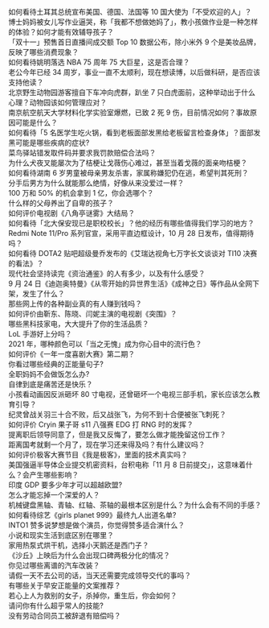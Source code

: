 如何看待土耳其总统宣布美国、德国、法国等 10 国大使为「不受欢迎的人」？  
博士妈妈被女儿写作业逼哭，称「我都不想做她妈了」，教小孩做作业是一种怎样的体验？如何才能有效辅导孩子？  
「双十一」预售首日直播间成交额 Top 10 数据公布，除小米外 9 个是美妆品牌，反映了哪些消费现象？  
如何看待姚明落选 NBA 75 周年 75 大巨星，这是否合理？  
老公今年已经 34 周岁，事业一直不太顺利，现在想读博，以后做科研，是否应该支持他读？  
北京野生动物园游客擅自下车冲向虎群，趴坐 7 只白虎面前，这种举动出于什么心理？动物园该如何管理应对？  
南京航空航天大学材料化学实验室爆燃，已致 2 死 9 伤，目前情况如何？事故原因可能是什么？  
如何看待「5 名医学生吃火锅，看到老板面部发黑给老板留言检查身体」？面部发黑可能是哪些疾病的症状?  
菜鸟驿站错发取件码并要求我罚款赔偿合法吗？  
为什么犬夜叉能屡次为了桔梗让戈薇伤心难过，甚至当着戈薇的面亲吻桔梗？  
如何看待湖南 6 岁男童被母亲男友杀害，家属称嫌犯仍在逃，希望判其死刑？  
分手后男方为什么就能那么绝情，好像从来没爱过一样？  
100 万和 50% 的机会拿到 1 亿，你会选哪个？  
什么样的父母养出了自卑的孩子？  
如何评价电视剧《八角亭谜雾》大结局？  
如何看待「北大保安现已是职校校长」？他的经历有哪些值得我们学习的地方？  
Redmi Note 11/Pro 系列官宣，采用平直边框设计，10 月 28 日发布，值得期待吗？  
如何看待 DOTA2 贴吧超级曼乔发布的《艾瑞达视角七万字长文谈谈对 TI10 决赛的看法》？  
现代社会坚持读完《资治通鉴》的人有多少，以及有什么感受？  
9 月 24 日《迪迦奥特曼》《从零开始的异世界生活》《成神之日》等作品从全网下架，发生了什么？  
那些网上传的各种副业真的有人赚到钱吗？  
如何评价由靳东、陈晓、闫妮主演的电视剧《突围》？  
哪些黑科技家电，大大提升了你的生活品质？  
LoL 手游好上分吗？  
2021 年，哪种颜色可以「当之无愧」成为你心目中的流行色？  
如何评价《一年一度喜剧大赛》第二期？  
你看过哪些经典的正能量句子?  
全职妈妈不会做饭怎么办?  
自律到底是痛苦还是快乐？  
小孩看动画因反派砸坏 80 寸电视，还曾砸坏一个电视三部手机，家长应该怎么教育引导？  
纪灵曾战关羽三十合不败，后又战张飞，为何不到十合便被张飞刺死？  
如何评价 Cryin 果子哥 s11 八强赛 EDG 打 RNG 时的发挥？  
提离职后领导同意了，但是我又反悔了，要怎么做才能挽留这份工作？  
距离国考就剩一个月了，现在学习还来得及吗？有什么建议吗？  
如何评价极客大赛节目《我是极客》，里面的技术真实吗？  
美国强逼半导体企业提交机密资料，台积电称「11 月 8 日前提交」，这意味着什么？会产生哪些影响？  
印度 GDP 要多少年才可以超越欧盟?  
怎么才能忘掉一个深爱的人？  
机械键盘黑轴、青轴、红轴、茶轴的最根本区别是什么？为什么会有不同的手感？  
如何看待综艺《girls planet 999》最终九人出道名单?  
INTO1 赞多说梦想是做个演员，你觉得赞多适合演什么？  
小说和现实生活到底区别在哪里？  
家用热泵式烘干机，选择小天鹅还是西门子？  
《沙丘》上映后为什么会出现口碑两极分化的情况？  
你见过哪些离谱的汽车改装？  
请假一天不去公司的话，当天还需要完成领导交代的事吗？  
有哪些关于早安正能量的文案推荐？  
若心上人为救别的女子，杀掉你，重生后，你会如何？  
请问你有什么超乎常人的技能?  
没有劳动合同员工被辞退有赔偿吗？  
